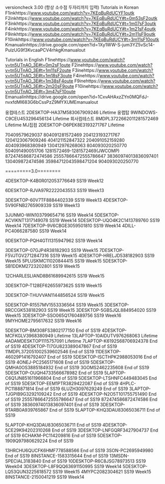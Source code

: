 versioncheck 3.00 (항상 소수점 두자리까지 입력) 
Tutorials in Korean
F1inkhttps://www.youtube.com/watch?v=7KEqBuRdUCYF1outk
F2inkhttps://www.youtube.com/watch?v=7KEqBuRdUCY#t=0m53sF2outk
F3inkhttps://www.youtube.com/watch?v=7KEqBuRdUCY#t=1m07sF3outk
F4inkhttps://www.youtube.com/watch?v=7KEqBuRdUCY#t=1m21sF4outk
F9inkhttps://www.youtube.com/watch?v=7KEqBuRdUCY#t=2m11sF9outk
F10inkhttps://www.youtube.com/watch?v=7KEqBuRdUCY#t=3m11sF10outk
Kmanualinhttps://drive.google.com/open?id=1Xy1WW-S-jum3YZ5vSc14-PulzUG9f3KvcaaPCV4rhkgKmanualout

Tutorials in English
F1inehttps://www.youtube.com/watch?v=tn5UTnAO_3E#t=0m2sF1oute
F2inehttps://www.youtube.com/watch?v=tn5UTnAO_3E#t=1m11sF2oute
F3inehttps://www.youtube.com/watch?v=tn5UTnAO_3E#t=1m18sF3oute
F4inehttps://www.youtube.com/watch?v=tn5UTnAO_3E#t=1m38sF4oute
F9inehttps://www.youtube.com/watch?v=tn5UTnAO_3E#t=2m20sF9oute
F10inehttps://www.youtube.com/watch?v=tn5UTnAO_3E#t=3m47sF10oute
Emanualinhttps://drive.google.com/open?id=1CxvAHAxzZYn0MQFdJ-nvxfdMI683G6bCssPzZ9MYXUMEmanualout

웅컴테스트 2DESKTOP-HA37M583067909246 Lifetime
웅랩탑 9WINDOWS-C9CEU453296456134 Lifetime
회사컴테스트 8MDPL3722662011281572469 Lifetime
MJ집컴 2DESKTOP-D6PEK8E3193271767 Lifetime

70409579629037 804091281572469 204123193271767 1204123067909246 404121152847322 204091052159280 404093968380949 130412976268063 804093020250770 504091490051706 1281572469-1281572469(JWCOMP) 872474586872474586 25557866472555786647 38360974013836097401 130409872474586 35984712043598471204 904093020250770 

=========3.0========


4DESKTOP-K4B0R012053776649 SS19 Week12

6DESKTOP-RJVA97R2222043553 SS19 Week13

3DESKTOP-60V7TF8884402339 SS19 Week13
4DESKTOP-5V90FNB2765909339 SS19 Week13


3JUNMO-WIN103799654716 SS19 Week14
5DESKTOP-ACVIKNT1317149078 SS19 Week14
5DESKTOP-UQO4K2C1413789760 SS19 Week14
7DESKTOP-9V6CBGE3059501810 SS19 Week14
4DILL-PC4066287580 SS19 Week14

9DESKTOP-PQH4GTI1315947962 SS19 Week14





3DESKTOP-07GJP4R38182903 SS19 Week15
7DESKTOP-F5VJTGV2712847316 SS19 Week15
4DESKTOP-HRELJD538182903 SS19 Week15
5PLUSKMC11020844415 SS19 Week15
5DESKTOP-SB1DDKM2723202801 SS19 Week15


12CHARLESLIAND8B61689942615 SS19 Week15

3DESKTOP-T128EF62655973625 SS19 Week15

3DESKTOP-THUVVAN1144856524 SS19 Week15





5DESKTOP-R1557MV1553336564 SS19 Week15
3DESKTOP-8RCCGK538182903 SS19 Week15
3DESKTOP-5GBSJQL884954020 SS19 Week15
3DESKTOP-SSO065Q1760489756 SS19 Week16
9MYHOME2795617632 SS19 Week16

5DESKTOP-BM308FS3802177150 End of SS19
4DESKTOP-MCFKGLV3968380949 Lifetime
13LAPTOP-10AIDUTV976268063 Lifetime
4ADAMDESKTOP1115757091 Lifetime
7LAPTOP-K6192S68706924378 End of SS19
4DESKTOP-TI7GU823389047867 End of SS19
11MDPL372051002539602546 End of SS19
11DESKTOP-46029P1416792407 End of SS19
5DESKTOP-ISCTHPK2988053016 End of SS19
4ONEJ-PC2565171608 End of SS19
5DESKTOP-QMHA0OS3885184932 End of SS19
3GOMS2462235608 End of SS19
5DESKTOP-OUQH4733566678982 End of SS19
5LAPTOP-C6Q1JN851611966804 End of SS19
5DESKTOP-LTSHNFC449483045 End of SS19
5DESKTOP-EEM1PTR3829422087 End of SS19
4HPLC-PC1188871814 End of SS19
6LUZH3097629249 End of SS19
3LAPTOP-TJGPIB9G3292109242 End of SS19
4DESKTOP-N2O5T101755751490 End of SS19
25557866472555786647 End of SS19
872474586872474586 End of SS19
38360974013836097401 End of SS19
3DESKTOP-9TARB0A939765867 End of SS19
5LAPTOP-KHQ3DAU83065036711  End of SS19

5LAPTOP-KHQ3DAU83065036711 End of SS19
4DESKTOP-5CE29K94202310268 End of SS19
3DESKTOP-LNFGQRF3427904737 End of SS19
6CHAKM-PC114209816 End of SS19
5DESKTOP-1909Q97980629224 End of SS19

13HRCHU6QUCFK6HMF778588566 End of SS19
3SON-PC2695949980 End of SS19
8INSTANCE-1583315644 End of SS19
13MSDN-SPECIAL3183840 End of SS19
10DESKTOP-R6C8JSG78973513 SS19 Week04
3DESKTOP-L8F9QQ63691150995 SS19 Week14
5DESKTOP-LQ53QUN3225618572 SS19 Week15
4MYPC2082304621 SS19 Week15
8INSTANCE-2150041219 SS19 Week14
